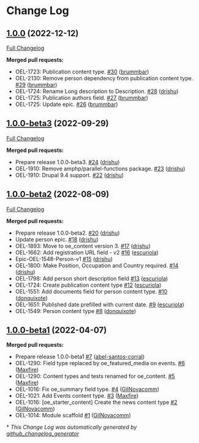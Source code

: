 # Change Log

## [1.0.0](https://github.com/openeuropa/oe_starter_content/tree/1.0.0) (2022-12-12)
[Full Changelog](https://github.com/openeuropa/oe_starter_content/compare/1.0.0-beta3...1.0.0)

**Merged pull requests:**

- OEL-1723: Publication content type. [\#30](https://github.com/openeuropa/oe_starter_content/pull/30) ([brummbar](https://github.com/brummbar))
- OEL-2130: Remove person dependency from publication content type. [\#29](https://github.com/openeuropa/oe_starter_content/pull/29) ([brummbar](https://github.com/brummbar))
- OEL-1724: Rename Long description to Description. [\#28](https://github.com/openeuropa/oe_starter_content/pull/28) ([drishu](https://github.com/drishu))
- OEL-1725: Publication authors field. [\#27](https://github.com/openeuropa/oe_starter_content/pull/27) ([brummbar](https://github.com/brummbar))
- OEL-1725: Update epic. [\#26](https://github.com/openeuropa/oe_starter_content/pull/26) ([brummbar](https://github.com/brummbar))

## [1.0.0-beta3](https://github.com/openeuropa/oe_starter_content/tree/1.0.0-beta3) (2022-09-29)
[Full Changelog](https://github.com/openeuropa/oe_starter_content/compare/1.0.0-beta2...1.0.0-beta3)

**Merged pull requests:**

- Prepare release 1.0.0-beta3. [\#24](https://github.com/openeuropa/oe_starter_content/pull/24) ([drishu](https://github.com/drishu))
- OEL-1910: Remove amphp/parallel-functions package. [\#23](https://github.com/openeuropa/oe_starter_content/pull/23) ([drishu](https://github.com/drishu))
- OEL-1910: Drupal 9.4 support. [\#22](https://github.com/openeuropa/oe_starter_content/pull/22) ([drishu](https://github.com/drishu))

## [1.0.0-beta2](https://github.com/openeuropa/oe_starter_content/tree/1.0.0-beta2) (2022-08-09)
[Full Changelog](https://github.com/openeuropa/oe_starter_content/compare/1.0.0-beta1...1.0.0-beta2)

**Merged pull requests:**

- Prepare release 1.0.0-beta2. [\#20](https://github.com/openeuropa/oe_starter_content/pull/20) ([drishu](https://github.com/drishu))
- Update person epic. [\#18](https://github.com/openeuropa/oe_starter_content/pull/18) ([drishu](https://github.com/drishu))
- OEL-1893: Move to oe\_content version 3. [\#17](https://github.com/openeuropa/oe_starter_content/pull/17) ([drishu](https://github.com/drishu))
- OEL-1662: Add registration URL field - v2 [\#16](https://github.com/openeuropa/oe_starter_content/pull/16) ([escuriola](https://github.com/escuriola))
- Epic-OEL-1548-Person-v1 [\#15](https://github.com/openeuropa/oe_starter_content/pull/15) ([drishu](https://github.com/drishu))
- OEL-1800: Make Position, Occupation and Country required. [\#14](https://github.com/openeuropa/oe_starter_content/pull/14) ([drishu](https://github.com/drishu))
- OEL-1798: Add person short description field [\#13](https://github.com/openeuropa/oe_starter_content/pull/13) ([escuriola](https://github.com/escuriola))
- OEL-1724: Create publication content type [\#12](https://github.com/openeuropa/oe_starter_content/pull/12) ([escuriola](https://github.com/escuriola))
- OEL-1551: Add documents field for person content type. [\#10](https://github.com/openeuropa/oe_starter_content/pull/10) ([donquixote](https://github.com/donquixote))
- OEL-1651: Published date prefilled with current date.  [\#9](https://github.com/openeuropa/oe_starter_content/pull/9) ([escuriola](https://github.com/escuriola))
- OEL-1549: Person content type [\#8](https://github.com/openeuropa/oe_starter_content/pull/8) ([donquixote](https://github.com/donquixote))

## [1.0.0-beta1](https://github.com/openeuropa/oe_starter_content/tree/1.0.0-beta1) (2022-04-07)
**Merged pull requests:**

- Prepare release 1.0.0-beta1 [\#7](https://github.com/openeuropa/oe_starter_content/pull/7) ([abel-santos-corral](https://github.com/abel-santos-corral))
- OEL-1290: Field type replaced by oe\_featured\_media on events. [\#6](https://github.com/openeuropa/oe_starter_content/pull/6) ([Maxfire](https://github.com/Maxfire))
- OEL-1290: Content types and tests renamed for oe\_content. [\#5](https://github.com/openeuropa/oe_starter_content/pull/5) ([Maxfire](https://github.com/Maxfire))
- OEL-1016: Fix oe\_summary field type. [\#4](https://github.com/openeuropa/oe_starter_content/pull/4) ([GilNovacomm](https://github.com/GilNovacomm))
- OEL-1021: Add Events content type. [\#3](https://github.com/openeuropa/oe_starter_content/pull/3) ([Maxfire](https://github.com/Maxfire))
- OEL-1016: \[oe\_starter\_content\] Create the news content type [\#2](https://github.com/openeuropa/oe_starter_content/pull/2) ([GilNovacomm](https://github.com/GilNovacomm))
- OEL-1014: Module scaffold [\#1](https://github.com/openeuropa/oe_starter_content/pull/1) ([GilNovacomm](https://github.com/GilNovacomm))



\* *This Change Log was automatically generated by [github_changelog_generator](https://github.com/skywinder/Github-Changelog-Generator)*